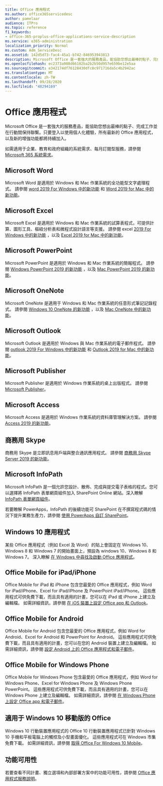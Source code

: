 ```yaml
---
title: Office 應用程式
ms.author: office365servicedesc
author: pamelaar
audience: ITPro
ms.topic: reference
f1_keywords:
- office-365-proplus-office-applications-service-description
ms.service: o365-administration
localization_priority: Normal
ms.custom: Adm_ServiceDesc
ms.assetid: 142d5d73-fac4-45a1-b742-846953943813
description: Microsoft Office 是一套強大的服務產品，能協助您想出最棒的點子、完成工作並在行動間保持聯繫。只要登入以使用個人化體驗，所有最新的 Office 應用程式，以及新的增強功能都將持續加入。
ms.openlocfilehash: ec2373a988d66102ba2b2b50d957e659be12e5aa
ms.sourcegitcommit: e342174df76128430dfc8c971716da5c4b2942ac
ms.translationtype: MT
ms.contentlocale: zh-TW
ms.lasthandoff: 09/28/2020
ms.locfileid: "48294169"
---
```

# <a name="office-applications"></a>Office 應用程式

Microsoft Office 是一套強大的服務產品，能協助您想出最棒的點子、完成工作並在行動間保持聯繫。只要登入以使用個人化體驗，所有最新的 Office 應用程式，以及新的增強功能都將持續加入。
  
如需適用于企業、教育和政府組織的系統需求、每月訂閱型服務，請參閱 [Microsoft 365 系統需求](https://products.office.com/office-system-requirements/#Office365forBEG)。
  
## <a name="microsoft-word"></a>Microsoft Word

Microsoft Word 是適用於 Windows 和 Mac 作業系統的全功能型文字處理程式。 請參閱 [word 2019 For Windows 中的新功能](https://support.office.com/article/what-s-new-in-word-2019-for-windows-d3d31e5e-2bb8-4433-80bb-08279beef4b3) 和 [Word 2019 for Mac 中的新功能](https://support.office.com/article/what-s-new-in-word-2019-for-mac-247e0cd4-a758-4b42-a157-42eb8853aef5)。
  
## <a name="microsoft-excel"></a>Microsoft Excel

Microsoft Excel 是適用於 Windows 和 Mac 作業系統的試算表程式，可提供計算、圖形工具、樞紐分析表和微程式設計語言等支援。 請參閱 excel [2019 For Windows 中的新功能](https://support.office.com/article/what-s-new-in-excel-2019-for-windows-5a201203-1155-4055-82a5-82bf0994631f) ，以及 [Excel 2019 for Mac 中的新功能](https://support.office.com/article/what-s-new-in-excel-2019-for-mac-5ce129d3-9e5c-417f-9545-fb6f7b72674d)。
  
## <a name="microsoft-powerpoint"></a>Microsoft PowerPoint

Microsoft PowerPoint 是適用於 Windows 和 Mac 作業系統的簡報程式。 請參閱 [Windows PowerPoint 2019 的新功能](https://support.office.com/article/what-s-new-in-powerpoint-2019-for-windows-8355a56a-f643-42d2-8454-784fa9b3d109) ，以及 [Mac PowerPoint 2019 的新功能](https://support.office.com/article/what-s-new-in-powerpoint-2019-for-mac-5038ba79-48c5-40f0-adff-11489e5d6fed)。
  
## <a name="microsoft-onenote"></a>Microsoft OneNote

Microsoft OneNote 是適用于 Windows 和 Mac 作業系統的任意形式筆記記錄程式。 請參閱 [Windows 10 OneNote 的新功能](https://support.office.com/article/what-s-new-in-onenote-for-windows-10-1477d5de-f4fd-4943-b18a-ff17091161ea) ，以及 [Mac OneNote 中的新功能](https://support.office.com/article/see-what-s-new-in-onenote-for-mac-c82d3f15-252f-452a-89ba-e09fbe418829)。
  
## <a name="microsoft-outlook"></a>Microsoft Outlook

Microsoft Outlook 是適用於 Windows 與 Mac 作業系統的電子郵件程式。 請參閱 [outlook 2019 For Windows 中的新功能](https://support.office.com/article/what-s-new-in-outlook-2019-for-windows-0c64df36-0908-4ff6-a7fc-573a62800525) 和 [Outlook 2019 for Mac 中的新功能](https://support.office.com/article/what-s-new-in-outlook-2019-for-mac-05736033-f99e-4cb2-88aa-01e979b0736b)。
  
## <a name="microsoft-publisher"></a>Microsoft Publisher

Microsoft Publisher 是適用於 Windows 作業系統的桌上出版程式。 請參閱 [Microsoft Publisher](https://products.office.com/publisher)。
  
## <a name="microsoft-access"></a>Microsoft Access

Microsoft Access 是適用於 Windows 作業系統的資料庫管理解決方案。 請參閱 [Access 2019 的新功能](https://support.office.com/article/what-s-new-in-access-2019-f52c5317-3494-4105-9c56-5a2abb8e0f87)。
  
## <a name="skype-for-business"></a>商務用 Skype

商務用 Skype 是立即訊息用戶端與整合通訊應用程式。 請參閱 [商務用 Skype Server 2019 的新功能](https://docs.microsoft.com/skypeforbusiness/whats-new)。
  
## <a name="microsoft-infopath"></a>Microsoft InfoPath

Microsoft InfoPath 是一個允許您設計、散佈、完成與提交電子表格的程式。您可以選擇將 InfoPath 表單網頁組件加入 SharePoint Online 網站。深入瞭解 [InfoPath 表單網頁組件](https://go.microsoft.com/fwlink/p/?LinkId=271687)。

若要瞭解 PowerApps，InfoPath 的後續功能可 SharePoint 在不撰寫程式碼的情況下提升業務生產力，請參閱 [使用 PowerApps 自訂 SharePoint](https://powerapps.microsoft.com/infopath/)。
  
## <a name="windows-10-apps"></a>Windows 10 應用程式

某些 Office 應用程式（例如 Excel 及 Word）的貼上會固定在 Windows 10、Windows 8 和 Windows 7 的開始畫面上，預設為 windows 10、Windows 8 和 Windows 7。 深入瞭解 [在 Windows 中尋找及啟動 Office 應用程式](https://support.microsoft.com/office/907ce545-6ae8-459b-8d9d-de6764a635d6)。
  
## <a name="office-mobile-for-ipadiphone"></a>Office Mobile for iPad/iPhone

Office Mobile for iPad 和 iPhone 包含您最愛的 Office 應用程式，例如 Word for iPad/iPhone、Excel for iPad/iPhone 及 PowerPoint iPad/iPhone。 這些應用程式可供免費下載，而且具有適用的計畫，您可以在 iPad 或 iPhone 上建立及編輯檔。 如需詳細資訊，請參閱 [在 iOS 裝置上設定 Office app 和 Outlook](https://support.microsoft.com/office/0402b37e-49c4-4419-a030-f34c2013041f)。

## <a name="office-mobile-for-android"></a>Office Mobile for Android

Office Mobile for Android 包含您最愛的 Office 應用程式，例如 Word for Android、Excel for Android 和 PowerPoint for Android。 這些應用程式可供免費下載，而且具有適用的計畫，您可以在您的 Android 裝置上建立及編輯檔。 如需詳細資訊，請參閱 [設定 Android 上的 Office 應用程式和電子郵件](https://support.office.com/article/6ef2ebf2-fc2d-474a-be4a-5a801365c87f)。

## <a name="office-mobile-for-windows-phone"></a>Office Mobile for Windows Phone

Office Mobile for Windows Phone 包含最愛的 Office 應用程式，例如 Word for Windows Phone、Excel for Windows Phone 及 Windows Phone PowerPoint。 這些應用程式可供免費下載，而且具有適用的計畫，您可以在 Windows Phone 上建立及編輯檔。 如需詳細資訊，請參閱 [在 Windows Phone 上設定 Office app 和電子郵件](https://support.office.com/article/9bccc8b8-a321-4d0d-a45e-6e06a3438e43)。

## <a name="office-for-windows-10-mobile"></a>適用于 Windows 10 移動版的 Office

Windows 10 行動裝置應用程式的 Office 10 行動裝置應用程式已針對 Windows 10 手機和平板電腦上的觸控及小型畫面優化。 這些應用程式可在 Windows 市集免費下載。 如需詳細資訊，請參閱 [取得 Office For Windows 10 Mobile](https://products.office.com/mobile/office-mobile-apps-for-windows)。
  
## <a name="feature-availability"></a>功能可用性

若要查看不同計畫、獨立選項和內部部署方案中的功能可用性，請參閱 [Office 應用程式服務說明](office-applications-service-description.md)。
  